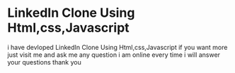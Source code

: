 # LinkedIn Clone Using Html,css,Javascript 
 i have devloped LinkedIn Clone Using Html,css,Javascript  if you want more just visit me and ask me any question i am online every time i will answer your questions thank you
